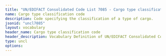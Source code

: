 ```yaml
---
title: "UN/EDIFACT Consolidated Code List 7085 - Cargo type classification code (20B) JSON-LD Vocabulary"
name: Cargo type classification code
description: Code specifying the classification of a type of cargo.
jsonid: "uncl7085"
layout: vocabulary
header_name: Cargo type classification code
header_description: Vocabulary Definition of UN/EDIFACT Consolidated Code List 7085 - Cargo type classification code (20B) semantics in HTML format. JSON-LD format is available at [uncl7085.jsonld](/vocabulary/uncl7085.jsonld)
type: uncl
options:
---
```

